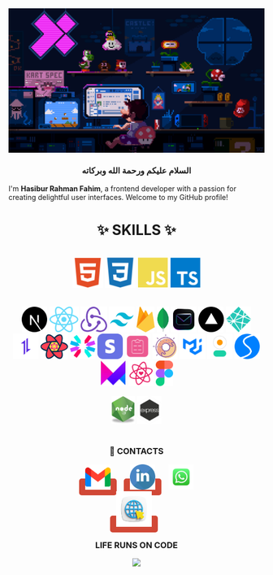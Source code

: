 <img src="./code3.gif" />

  <h3 align="center">السلام عليكم ورحمة الله وبركاته</h3>
  
I'm **Hasibur Rahman Fahim**, a frontend developer with a passion for creating delightful user interfaces. Welcome to my GitHub profile!

 
<h1 align="center"> ✨ SKILLS ✨</h1>
 
<br/>
<div align="center">  
    <img alt="HTML" height="60"  src="./html2.svg" />
    <img alt="HTML"  height="60" src="./css2.svg" />
    <img alt="JavaScript"  height="60"  src="./js2.svg" />
    <img alt="TypeScript"   height="60" src="./ts2.svg" />
</div>         
<br/>
<br/>         
<div align="center">  
  <img alt="NODEJS" height="50"   src="./nextjs2.svg" />
  <img alt="NODEJS" height="50"   src="./react.png" />
  <img alt="NODEJS" height="50"   src="./redux.png" />
  <img alt="NODEJS" height="50"  src="./tailwind.png"/>
  <img alt="NODEJS" height="50"   src="./Firebase.png" />
  <img alt="NODEJS" height="50"   src="./mongodb.png"/>
  <img alt="NODEJS" height="50"   src="./resendd.png"/>
  <img alt="NODEJS" height="50"   src="./vercel.png"/>  
  <img alt="NODEJS" height="50"   src="./netlify.svg"/>
  <img alt="NODEJS" height="50"   src="./axios.png"/>
  <img alt="NODEJS" height="50"   src="./reactquery.png"/>
  <img alt="NODEJS" height="50"   src="./jwt2.svg"/>
  <img alt="NODEJS" height="50"   src="./stripe.webp"/>
  <img alt="NODEJS" height="50"   src="./reactform.svg"/>
  <img alt="NODEJS" height="50"   src="./sal.png"/>
  <img alt="NODEJS" height="50"  src="./mui.png" />
  <img alt="NODEJS" height="50"  src="./dausiui.svg" />
  <img alt="NODEJS" height="50"  src="./swiper.svg"/>
  <img alt="NODEJS" height="50"   src="./framer.png"/>
  <img alt="NODEJS" height="50"   src="./ricon.svg"/>
  <img alt="NODEJS" height="50"   src="./figma.png"/>

</div>         
<br/>   
  
<div align="center">  
    <img alt="NODEJS" height="55"  src="./node-js.png" />
    <img alt="EXPRESS"  height="55" src="./express.png" />
</div> 
 <br/>
 
  <h3 align="center" > 💌 CONTACTS </h3>
  <div align="center"  > 

  <a href="mailto:hrfahimm@gmail.com" style="text-decoration:none; background-color: #D14836; color: white; padding: 8px 12px;  border-radius: 5px; margin-right: 10px; " target="_blank"> <img alt="gmail" height="50"  src="./gmail.png" /></a>
  <a href="https://www.linkedin.com/in/hrfahimm" style="text-decoration:none; background-color: #D14836; color: white; padding: 8px 12px; border-radius: 5px; margin-right: 10px; " target="_blank"> <img alt="gmail" height="50" src="./linkedin2.svg" /></a>
  <a href="https://api.whatsapp.com/send?phone=+8801758781699" target="_blank">
  <img src="./whatsapp.png" alt="WhatsApp" width="50" height="50">
</a>
   <br/>
  <a href="http://hrfahimm.vercel.app" style="text-decoration:none; background-color: #D14836; color: white; padding: 8px 12px; border-radius: 5px; margin-right: 10px; " target="_blank"> <img alt="gmail" height="70"  src="./websit2.png" /></a>
  </div>
  <h3 align="center">LIFE RUNS ON CODE </h3>
  <p align="center">
    <img src="https://capsule-render.vercel.app/api?type=waving&color=gradient&height=100&section=footer"/>
    <!--      <img src="./footer.svg"/> -->
  </p>


<!-- 
<a href="https://www.facebook.com/hrfahimm" style="text-decoration:none; background-color: #D14836; color: white; padding: 8px 12px; border-radius: 5px; margin-right: 10px; " target="_blank"> <img alt="gmail" height="50" src="./facebook.png" /></a>


<img margin="margin-auto" 
src="./68747470733a2f2f63617073756c652d72656e6465722e76657263656c2e6170702f6170693f747970653d776176696e6726636f6c6f723d6772616469656e74266865696768743d3130302673656374696f6e3d666f6f746572.svg" /> -->

